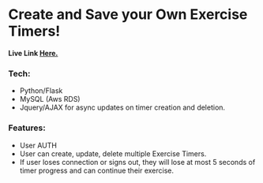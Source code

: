 # Create and Save your Own Exercise Timers!

**Live Link [Here.](http://exercise-timers-crud-env.eba-umremzha.us-east-1.elasticbeanstalk.com/)**

### Tech:
* Python/Flask
* MySQL (Aws RDS)
* Jquery/AJAX for async updates on timer creation and deletion.

### Features:
* User AUTH
* User can create, update, delete multiple Exercise Timers.
* If user loses connection or signs out, they will lose at most 5 seconds of timer progress and can continue their exercise.

